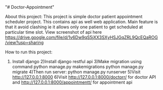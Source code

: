 "# Doctor-Appointment" 

About this project:
This project is simple doctor patient appointment scheduler project. This contains api as well web application.
Main feature is that it avoid clashing ie it allows only one patient to get scheduled at particular time slot.
View screenshot of api here https://drive.google.com/file/d/1v6Dw9qS5jXX3SXyHSJGqZRL9QcEQaROG/view?usp=sharing

How to run this project:
1) Install django
2)Install django restful api
3)Make migration using command 
 python manage.py makemigrations
 python manage.py migrate
4)Then run server:
python manage.py runserver
5)Visit http://127.0.0.1:8000
6)Visit http://127.0.0.1:8000/doctorr/ for doctor API and http://127.0.0.1:8000/appointmentt/ for appointment api
